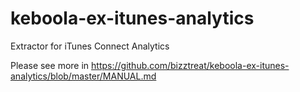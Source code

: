 # keboola-ex-itunes-analytics

Extractor for iTunes Connect Analytics

Please see more in https://github.com/bizztreat/keboola-ex-itunes-analytics/blob/master/MANUAL.md